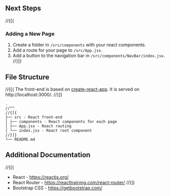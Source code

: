 ﻿## Next Steps

//{[{
### Adding a New Page

1. Create a folder in `/src/components` with your react components.
2. Add a route for your page to `/src/App.jsx`.
3. Add a button to the navigation bar in `/src/components/NavBar/index.jsx`.
//}]}

## File Structure

//{[{
The front-end is based on [create-react-app](https://github.com/facebook/create-react-app). It is served on http://localhost:3000/.
//}]}

```
.
//^^
//{[{
├── src - React front-end
│ ├── components - React components for each page
│ ├── App.jsx - React routing
│ └── index.jsx - React root component
//}]}
└── README.md
```

## Additional Documentation

//{[{
- React - https://reactjs.org/
- React Router - https://reacttraining.com/react-router/
//}]}
- Bootstrap CSS - https://getbootstrap.com/
